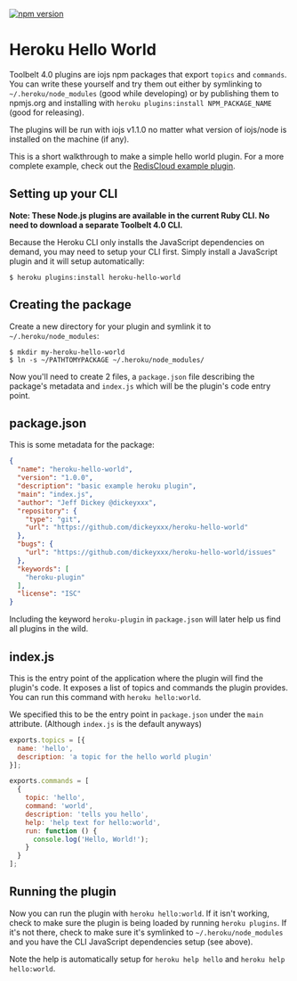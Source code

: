 [![npm version](https://badge.fury.io/js/heroku-hello-world.svg)](http://badge.fury.io/js/heroku-hello-world)

Heroku Hello World
==================

Toolbelt 4.0 plugins are iojs npm packages that export `topics` and `commands`. You can write these yourself and try them out either by symlinking to `~/.heroku/node_modules` (good while developing) or by publishing them to npmjs.org and installing with `heroku plugins:install NPM_PACKAGE_NAME` (good for releasing).

The plugins will be run with iojs v1.1.0 no matter what version of iojs/node is installed on the machine (if any).

This is a short walkthrough to make a simple hello world plugin. For a more complete example, check out the [RedisCloud example plugin](https://github.com/heroku/heroku-rediscloud-plugin-example).

Setting up your CLI
-------------------

**Note: These Node.js plugins are available in the current Ruby CLI. No need to download a separate Toolbelt 4.0 CLI.**

Because the Heroku CLI only installs the JavaScript dependencies on demand, you may need to setup your CLI first. Simply install a JavaScript plugin and it will setup automatically:

```
$ heroku plugins:install heroku-hello-world
```

Creating the package
--------------------

Create a new directory for your plugin and symlink it to `~/.heroku/node_modules`:

```
$ mkdir my-heroku-hello-world
$ ln -s ~/PATHTOMYPACKAGE ~/.heroku/node_modules/
```

Now you'll need to create 2 files, a `package.json` file describing the package's metadata and `index.js` which will be the plugin's code entry point.

package.json
------------

This is some metadata for the package:

```json
{
  "name": "heroku-hello-world",
  "version": "1.0.0",
  "description": "basic example heroku plugin",
  "main": "index.js",
  "author": "Jeff Dickey @dickeyxxx",
  "repository": {
    "type": "git",
    "url": "https://github.com/dickeyxxx/heroku-hello-world"
  },
  "bugs": {
    "url": "https://github.com/dickeyxxx/heroku-hello-world/issues"
  },
  "keywords": [
    "heroku-plugin"
  ],
  "license": "ISC"
}
```

Including the keyword `heroku-plugin` in `package.json` will later help us find all plugins in the wild.

index.js
--------

This is the entry point of the application where the plugin will find the plugin's code. It exposes a list of topics and commands the plugin provides. You can run this command with `heroku hello:world`.

We specified this to be the entry point in `package.json` under the `main` attribute. (Although `index.js` is the default anyways)

```js
exports.topics = [{
  name: 'hello',
  description: 'a topic for the hello world plugin'
}];

exports.commands = [
  {
    topic: 'hello',
    command: 'world',
    description: 'tells you hello',
    help: 'help text for hello:world',
    run: function () {
      console.log('Hello, World!');
    }
  }
];
```

Running the plugin
------------------

Now you can run the plugin with `heroku hello:world`. If it isn't working, check to make sure the plugin is being loaded by running `heroku plugins`. If it's not there, check to make sure it's symlinked to `~/.heroku/node_modules` and you have the CLI JavaScript dependencies setup (see above).

Note the help is automatically setup for `heroku help hello` and `heroku help hello:world`.
